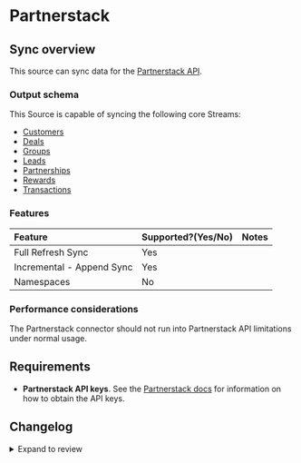 # Partnerstack

## Sync overview

This source can sync data for the [Partnerstack API](https://docs.partnerstack.com/reference).

### Output schema

This Source is capable of syncing the following core Streams:

- [Customers](https://docs.partnerstack.com/reference/get_v2-customers-2)
- [Deals](https://docs.partnerstack.com/reference/get_v2-deals)
- [Groups](https://docs.partnerstack.com/reference/get_v2-groups)
- [Leads](https://docs.partnerstack.com/reference/get_v2-leads)
- [Partnerships](https://docs.partnerstack.com/reference/get_v2-partnerships-2)
- [Rewards](https://docs.partnerstack.com/reference/get_v2-rewards-2)
- [Transactions](https://docs.partnerstack.com/reference/get_v2-transactions-2)

### Features

| Feature                   | Supported?\(Yes/No\) | Notes |
| :------------------------ | :------------------- | :---- |
| Full Refresh Sync         | Yes                  |       |
| Incremental - Append Sync | Yes                  |       |
| Namespaces                | No                   |       |

### Performance considerations

The Partnerstack connector should not run into Partnerstack API limitations under normal usage.

## Requirements

- **Partnerstack API keys**. See the [Partnerstack docs](https://docs.partnerstack.com/reference/auth) for information on how to obtain the API keys.

## Changelog

<details>
  <summary>Expand to review</summary>

| Version | Date       | Pull Request                                             | Subject                                     |
|:--------|:-----------|:---------------------------------------------------------|:--------------------------------------------|
| 0.3.7 | 2025-04-19 | [58489](https://github.com/airbytehq/airbyte/pull/58489) | Update dependencies |
| 0.3.6 | 2025-04-12 | [57922](https://github.com/airbytehq/airbyte/pull/57922) | Update dependencies |
| 0.3.5 | 2025-04-05 | [57330](https://github.com/airbytehq/airbyte/pull/57330) | Update dependencies |
| 0.3.4 | 2025-03-29 | [56787](https://github.com/airbytehq/airbyte/pull/56787) | Update dependencies |
| 0.3.3 | 2025-03-22 | [56171](https://github.com/airbytehq/airbyte/pull/56171) | Update dependencies |
| 0.3.2 | 2025-03-08 | [55537](https://github.com/airbytehq/airbyte/pull/55537) | Update dependencies |
| 0.3.1 | 2025-03-01 | [53962](https://github.com/airbytehq/airbyte/pull/53962) | Update dependencies |
| 0.3.0 | 2025-02-26 | [47280](https://github.com/airbytehq/airbyte/pull/47280) | Migrate to Manifest-only |
| 0.2.8 | 2025-02-01 | [52541](https://github.com/airbytehq/airbyte/pull/52541) | Update dependencies |
| 0.2.7 | 2025-01-18 | [51913](https://github.com/airbytehq/airbyte/pull/51913) | Update dependencies |
| 0.2.6 | 2025-01-11 | [51344](https://github.com/airbytehq/airbyte/pull/51344) | Update dependencies |
| 0.2.5 | 2025-01-04 | [50934](https://github.com/airbytehq/airbyte/pull/50934) | Update dependencies |
| 0.2.4 | 2024-12-28 | [50723](https://github.com/airbytehq/airbyte/pull/50723) | Update dependencies |
| 0.2.3 | 2024-12-21 | [50246](https://github.com/airbytehq/airbyte/pull/50246) | Update dependencies |
| 0.2.2 | 2024-12-14 | [49675](https://github.com/airbytehq/airbyte/pull/49675) | Update dependencies |
| 0.2.1 | 2024-12-11 | [49085](https://github.com/airbytehq/airbyte/pull/49085) | Starting with this version, the Docker image is now rootless. Please note that this and future versions will not be compatible with Airbyte versions earlier than 0.64 |
| 0.2.0 | 2024-12-03 | [48782](https://github.com/airbytehq/airbyte/pull/48782) | Add Incremental feature |
| 0.1.25 | 2024-11-04 | [48184](https://github.com/airbytehq/airbyte/pull/48184) | Update dependencies |
| 0.1.24 | 2024-10-29 | [47762](https://github.com/airbytehq/airbyte/pull/47762) | Update dependencies |
| 0.1.23 | 2024-10-28 | [47045](https://github.com/airbytehq/airbyte/pull/47045) | Update dependencies |
| 0.1.22 | 2024-10-12 | [46808](https://github.com/airbytehq/airbyte/pull/46808) | Update dependencies |
| 0.1.21 | 2024-10-05 | [46452](https://github.com/airbytehq/airbyte/pull/46452) | Update dependencies |
| 0.1.20 | 2024-09-28 | [46111](https://github.com/airbytehq/airbyte/pull/46111) | Update dependencies |
| 0.1.19 | 2024-09-21 | [45775](https://github.com/airbytehq/airbyte/pull/45775) | Update dependencies |
| 0.1.18 | 2024-09-14 | [45506](https://github.com/airbytehq/airbyte/pull/45506) | Update dependencies |
| 0.1.17 | 2024-09-07 | [45294](https://github.com/airbytehq/airbyte/pull/45294) | Update dependencies |
| 0.1.16 | 2024-08-31 | [45053](https://github.com/airbytehq/airbyte/pull/45053) | Update dependencies |
| 0.1.15 | 2024-08-24 | [44712](https://github.com/airbytehq/airbyte/pull/44712) | Update dependencies |
| 0.1.14 | 2024-08-17 | [44358](https://github.com/airbytehq/airbyte/pull/44358) | Update dependencies |
| 0.1.13 | 2024-08-12 | [43738](https://github.com/airbytehq/airbyte/pull/43738) | Update dependencies |
| 0.1.12 | 2024-08-10 | [43692](https://github.com/airbytehq/airbyte/pull/43692) | Update dependencies |
| 0.1.11 | 2024-08-03 | [42757](https://github.com/airbytehq/airbyte/pull/42757) | Update dependencies |
| 0.1.10 | 2024-07-20 | [42338](https://github.com/airbytehq/airbyte/pull/42338) | Update dependencies |
| 0.1.9 | 2024-07-13 | [41757](https://github.com/airbytehq/airbyte/pull/41757) | Update dependencies |
| 0.1.8 | 2024-07-10 | [41466](https://github.com/airbytehq/airbyte/pull/41466) | Update dependencies |
| 0.1.7 | 2024-07-09 | [41306](https://github.com/airbytehq/airbyte/pull/41306) | Update dependencies |
| 0.1.6 | 2024-07-06 | [40881](https://github.com/airbytehq/airbyte/pull/40881) | Update dependencies |
| 0.1.5 | 2024-06-25 | [40378](https://github.com/airbytehq/airbyte/pull/40378) | Update dependencies |
| 0.1.4 | 2024-06-22 | [40024](https://github.com/airbytehq/airbyte/pull/40024) | Update dependencies |
| 0.1.3 | 2024-06-13 | [37595](https://github.com/airbytehq/airbyte/pull/37595) | Change `last_records` to `last_record` |
| 0.1.2 | 2024-06-04 | [38964](https://github.com/airbytehq/airbyte/pull/38964) | [autopull] Upgrade base image to v1.2.1 |
| 0.1.1 | 2024-05-21 | [38484](https://github.com/airbytehq/airbyte/pull/38484) | [autopull] base image + poetry + up_to_date |
| 0.1.0   | 2022-10-27 | [XXX](https://github.com/airbytehq/airbyte/pull/XXX)     | Add Partnerstack Source Connector           |

</details>
